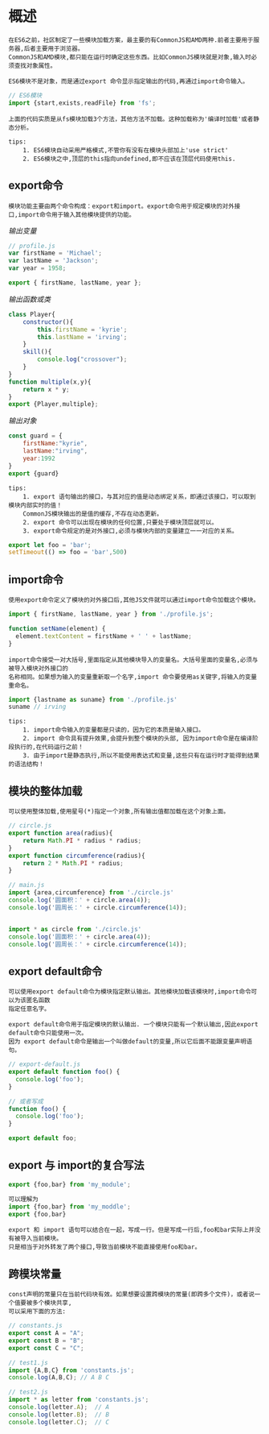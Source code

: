 # 概述

    在ES6之前，社区制定了一些模块加载方案，最主要的有CommonJS和AMD两种.前者主要用于服务器,后者主要用于浏览器。
    CommonJS和AMD模块,都只能在运行时确定这些东西。比如CommonJS模块就是对象,输入时必须查找对象属性。
    
    ES6模块不是对象，而是通过export 命令显示指定输出的代码,再通过import命令输入。
```js
// ES6模块
import {start,exists,readFile} from 'fs';
```
    上面的代码实质是从fs模块加载3个方法，其他方法不加载。这种加载称为'编译时加载'或者静态分析。
    
    tips:
        1. ES6模块自动采用严格模式,不管你有没有在模块头部加上'use strict'
        2. ES6模块之中,顶层的this指向undefined,即不应该在顶层代码使用this.
        
## export命令

    模块功能主要由两个命令构成：export和import。export命令用于规定模块的对外接口,import命令用于输入其他模块提供的功能。
    
*输出变量*
    
```js
// profile.js
var firstName = 'Michael';
var lastName = 'Jackson';
var year = 1958;

export { firstName, lastName, year };
```
*输出函数或类*
```js
class Player{
    constructor(){
        this.firstName = 'kyrie';
        this.lastName = 'irving';
    }
    skill(){
        console.log("crossover");
    }
}
function multiple(x,y){
    return x * y;
}
export {Player,multiple};
```
*输出对象*
```js
const guard = {
    firstName:"kyrie",
    lastName:"irving",
    year:1992
}
export {guard}
```
    tips:
        1. export 语句输出的接口，与其对应的值是动态绑定关系，即通过该接口，可以取到模块内部实时的值！
        CommonJS模块输出的是值的缓存,不存在动态更新。
        2. export 命令可以出现在模块的任何位置,只要处于模块顶层就可以。
        3. export命令规定的是对外接口,必须与模块内部的变量建立一一对应的关系。
```js
export let foo = 'bar';
setTimeout(() => foo = 'bar',500)
```

## import命令

    使用export命令定义了模块的对外接口后,其他JS文件就可以通过import命令加载这个模块。
    
```js
import { firstName, lastName, year } from './profile.js';

function setName(element) {
  element.textContent = firstName + ' ' + lastName;
}
```   
    import命令接受一对大括号,里面指定从其他模块导入的变量名。大括号里面的变量名,必须与被导入模块对外接口的
    名称相同。如果想为输入的变量重新取一个名字,import 命令要使用as关键字,将输入的变量重命名。
```js
import {lastname as suname} from './profile.js'
suname // irving
```
    tips:
        1. import命令输入的变量都是只读的，因为它的本质是输入接口。
        2. import 命令具有提升效果,会提升到整个模块的头部, 因为import命令是在编译阶段执行的,在代码运行之前！
        3. 由于import是静态执行,所以不能使用表达式和变量,这些只有在运行时才能得到结果的语法结构！
        
## 模块的整体加载

    可以使用整体加载,使用星号(*)指定一个对象,所有输出值都加载在这个对象上面。
```js
// circle.js
export function area(radius){
    return Math.PI * radius * radius;
}
export function circumference(radius){
    return 2 * Math.PI * radius;
}

// main.js
import {area,circumference} from './circle.js'
console.log('圆面积：' + circle.area(4));
console.log('圆周长：' + circle.circumference(14));


import * as circle from './circle.js'
console.log('圆面积：' + circle.area(4));
console.log('圆周长：' + circle.circumference(14));
```

## export default命令 
    
    可以使用export default命令为模块指定默认输出。其他模块加载该模块时,import命令可以为该匿名函数
    指定任意名字。
    
    export default命令用于指定模块的默认输出. 一个模块只能有一个默认输出,因此export default命令只能使用一次。
    因为 export default命令是输出一个叫做default的变量,所以它后面不能跟变量声明语句。
```js
// export-default.js
export default function foo() {
  console.log('foo');
}

// 或者写成
function foo() {
  console.log('foo');
}

export default foo;
```

## export 与 import的复合写法
    
```js
export {foo,bar} from 'my_module';

可以理解为
import {foo,bar} from 'my_moddle';
export {foo,bar}
```
    export 和 import 语句可以结合在一起，写成一行。但是写成一行后,foo和bar实际上并没有被导入当前模块。
    只是相当于对外转发了两个接口,导致当前模块不能直接使用foo和bar。
    
## 跨模块常量

    const声明的常量只在当前代码块有效。如果想要设置跨模块的常量(即跨多个文件)，或者说一个值要被多个模块共享,
    可以采用下面的方法:
```js
// constants.js
export const A = "A";
export const B = "B";
export const C = "C";

// test1.js
import {A,B,C} from 'constants.js';
console.log(A,B,C); // A B C

// test2.js
import * as letter from 'constants.js';
console.log(letter.A);  // A
console.log(letter.B);  // B
console.log(letter.C);  // C
```
    
    
    
    
    
    
    
    
    
    
    
    
    
    
    
    
    
    
    
    
    
    
    
    
    
    